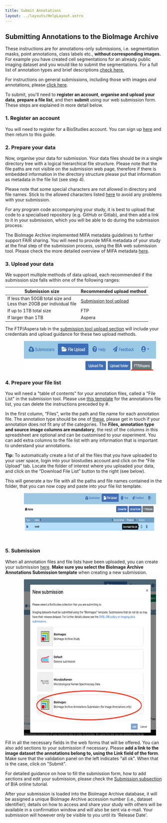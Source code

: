 ```yaml
---
title: Submit Annotations
layout: ../layouts/HelpLayout.astro
---
```

<style>
    figure {
        display: flex;
        flex-direction: row-reverse;
        justify-content: center;
        align-items: center;
    }

    figcaption {
        padding: 0 2rem 0 .5rem;
        text-align: center;
    }
</style>


Submitting Annotations to the BioImage Archive
---------------------------------------

These instructions are for annotations-only submissions, i.e. segmentation masks, point annotations, class labels etc., **without corresponding images.** For example you have created cell segmentations for an already public imaging dataset and you would like to submit the segmentations. For a full list of annotation types and brief descriptions [check here.](/bioimage-archive/ai-glossary)

For instructions on general submissions, including those with images *and* annotations, please [click here](/bioimage-archive/submit).

To submit, you'll need to **register an account**, **organise and upload your data**, **prepare a file list**, and then **submit** using our web submission form. These steps are explained in more detail below.

### 1. Register an account

You will need to register for a BioStudies account. You can sign up [here](https://www.ebi.ac.uk/biostudies/submissions/#/signup) and then return to this guide.

### 2. Prepare your data

Now, organise your data for submission. Your data files should be in a single directory tree with a logical hierarchical file structure. Please note that the file paths are not visible on the submission web page, therefore if there is embedded information in the directory structure please put that information as metadata in the file list (see step 4).

Please note that some special characters are not allowed in directory and file names. Stick to the allowed characters listed [here](/bioimage-archive/help-file-list/#namerules) to avoid any problems with your submission. 

For any program code accompanying your study, it is best to upload that code to a specialised repository (e.g. GitHub or Gitlab), and then add a link to it in your submission, which you will be able to do during the submission process. 

The BioImage Archive implemented MIFA metadata guidelines to further support FAIR sharing. You will need to provide MIFA metadata of your study at the final step of the submission process, using the BIA web submission tool. Please check the more detailed overview of MIFA metadata [here](/bioimage-archive/mifamodelreference).

### 3. Upload your data

We support multiple methods of data upload, each recommended if the submission size falls within one of the following ranges:

| Submission size | Recommended upload method |
| --------------- | ------------------------- |
| If less than 50GB total size and <br/> Less than 20GB per individual file   | [Submission tool upload](https://www.ebi.ac.uk/biostudies/submissions/files)    |
| If up to 1TB total size        | FTP                       |
| If larger than 1TB     | Aspera                    |


The FTP/Aspera tab in the [submission tool upload section](https://www.ebi.ac.uk/biostudies/submissions/files) will include your credentials and upload guidance for these two upload methods.

<figure>
<img src="/src/assets/bioimage-archive/ftp-aspera.png" alt="" class="float-right float-top" style="height: 100px">
<figcaption class="figure-caption"></figcaption>
</figure>

### 4. Prepare your file list

You will need a "table of contents" for your annotation files, called a "File List" in the submission tool. Please use [this template](https://docs.google.com/spreadsheets/d/1yeIp2xZsYSii6WEYpCZvGyCjuYChB0Pd/edit?usp=sharing&ouid=114171845103914552186&rtpof=true&sd=true) for the annotations file list, you can delete the instructions preceded by #. 

In the first column, “Files”, write the path and file name for each annotation file. The annotation type should be one of [these](/bioimage-archive/ai-glossary), please get in touch if your annotation does not fit any of the categories. The **Files, annotation type and source image columns are mandatory**, the rest of the columns in this spreadsheet are optional and can be customised to your experiment. You can add extra columns to the file list with any information that is important to understand your annotations.

**Tip:** To automatically create a list of all the files that you have uploaded to your user space, login into your biostudies account and click on the “File Upload” tab. Locate the folder of interest where you uploaded your data, and click on the “Download File List” button to the right (see below). 

This will generate a tsv file with all the paths and file names contained in the folder, that you can now copy and paste into your file list template.

<figure>
<img src="/src/assets/bioimage-archive/filelist_button.png" alt="" class="float-center float-top" style="height: 120px">
<figcaption class="figure-caption"></figcaption>
</figure>

<br>

### 5. Submission
When all annotation files and file lists have been uploaded, you can create your submission [here](https://www.ebi.ac.uk/biostudies/submissions/submissions/new;template=bioimages.mifa). **Make sure you select the BioImage Archive Annotations Submission template** when creating a new submission.

<figure>
<img src="/src/assets/bioimage-archive/BIA_annotation_template_view.png" alt="" class="float-center float-top" style="height: 500px">
<figcaption class="figure-caption"></figcaption>
</figure>

Fill in all the necessary fields in the web forms that will be offered. You can also add sections to your submission if necessary. Please **add a link to the image dataset the annotations belong to, using the Link field of the form**. Make sure that the validation panel on the left indicates "all ok". When that is the case, click on "Submit". 

For detailed guidance on how to fill the submission form, how to add sections and edit your submission, please check the [Submission subsection](https://www.ebi.ac.uk/training/online/courses/bioimage-archive-quick-tour/submitting-data-to-resource-name/submission/) of BIA online tutorial.

After your submission is loaded into the BioImage Archive database, it will be assigned a unique BioImage Archive accession number (i.e., dataset identifier); details on how to access and share your study with others will be available in a confirmation window and will also be sent via e-mail. Your submission will however only be visible to you until its 'Release Date'.

